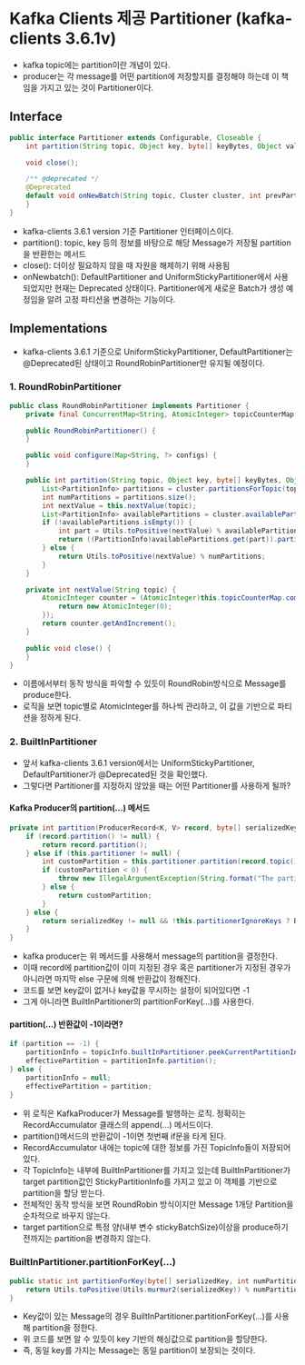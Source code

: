 # Kafka Clients 제공 Partitioner (kafka-clients 3.6.1v)
- kafka topic에는 partition이란 개념이 있다.
- producer는 각 message를 어떤 partition에 저장할지를 결정해야 하는데 이 책임을 가지고 있는 것이 Partitioner이다.

## Interface
```java
public interface Partitioner extends Configurable, Closeable {
    int partition(String topic, Object key, byte[] keyBytes, Object value, byte[] valueBytes, Cluster cluster)

    void close();

    /** @deprecated */
    @Deprecated
    default void onNewBatch(String topic, Cluster cluster, int prevPartition) {
    }
}
```
- kafka-clients 3.6.1 version 기준 Partitioner 인터페이스이다.
- partition(): topic, key 등의 정보를 바탕으로 해당 Message가 저장될 partition을 반환한는 메서드
- close(): 더이상 필요하지 않을 때 자원을 해제하기 위해 사용됨
- onNewbatch(): DefaultPartitioner and UniformStickyPartitioner에서 사용되었지만 현재는 Deprecated 상태이다. Partitioner에게 새로운 Batch가 생성 예정임을 알려 고정 파티션을 변경하는 기능이다.

## Implementations
- kafka-clients 3.6.1 기준으로 UniformStickyPartitioner, DefaultPartitioner는 @Deprecated된 상태이고 RoundRobinPartitioner만 유지될 예정이다.

### 1. RoundRobinPartitioner
```java
public class RoundRobinPartitioner implements Partitioner {
    private final ConcurrentMap<String, AtomicInteger> topicCounterMap = new ConcurrentHashMap();

    public RoundRobinPartitioner() {
    }

    public void configure(Map<String, ?> configs) {
    }

    public int partition(String topic, Object key, byte[] keyBytes, Object value, byte[] valueBytes, Cluster cluster) {
        List<PartitionInfo> partitions = cluster.partitionsForTopic(topic);
        int numPartitions = partitions.size();
        int nextValue = this.nextValue(topic);
        List<PartitionInfo> availablePartitions = cluster.availablePartitionsForTopic(topic);
        if (!availablePartitions.isEmpty()) {
            int part = Utils.toPositive(nextValue) % availablePartitions.size();
            return ((PartitionInfo)availablePartitions.get(part)).partition();
        } else {
            return Utils.toPositive(nextValue) % numPartitions;
        }
    }

    private int nextValue(String topic) {
        AtomicInteger counter = (AtomicInteger)this.topicCounterMap.computeIfAbsent(topic, (k) -> {
            return new AtomicInteger(0);
        });
        return counter.getAndIncrement();
    }

    public void close() {
    }
}
```
- 이름에서부터 동작 방식을 파악할 수 있듯이 RoundRobin방식으로 Message를 produce한다.
- 로직을 보면 topic별로 AtomicInteger를 하나씩 관리하고, 이 값을 기반으로 파티션을 정하게 된다.

### 2. BuiltInPartitioner
- 앞서 kafka-clients 3.6.1 version에서는 UniformStickyPartitioner, DefaultPartitioner가 @Deprecated된 것을 확인했다.
- 그렇다면 Partitioner를 지정하지 않았을 때는 어떤 Partitioner를 사용하게 될까?

#### Kafka Producer의 partition(...) 메서드
```java
private int partition(ProducerRecord<K, V> record, byte[] serializedKey, byte[] serializedValue, Cluster cluster) {
    if (record.partition() != null) {
        return record.partition();
    } else if (this.partitioner != null) {
        int customPartition = this.partitioner.partition(record.topic(), record.key(), serializedKey, record.value(), serializedValue, cluster);
        if (customPartition < 0) {
            throw new IllegalArgumentException(String.format("The partitioner generated an invalid partition number: %d. Partition number should always be non-negative.", customPartition));
        } else {
            return customPartition;
        }
    } else {
        return serializedKey != null && !this.partitionerIgnoreKeys ? BuiltInPartitioner.partitionForKey(serializedKey, cluster.partitionsForTopic(record.topic()).size()) : -1;
    }
}
```
- kafka producer는 위 메서드를 사용해서 message의 partition을 결정한다.
- 이때 record에 partition값이 이미 지정된 경우 혹은 partitioner가 지정된 경우가 아니라면 마지막 else 구문에 의해 반환값이 정해진다.
- 코드를 보면 key값이 없거나 key값을 무시하는 설정이 되어있다면 -1
- 그게 아니라면 BuiltInPartitioner의 partitionForKey(...)를 사용한다.

#### partition(...) 반환값이 -1이라면?
```java
if (partition == -1) {
    partitionInfo = topicInfo.builtInPartitioner.peekCurrentPartitionInfo(cluster);
    effectivePartition = partitionInfo.partition();
} else {
    partitionInfo = null;
    effectivePartition = partition;
}
```
- 위 로직은 KafkaProducer가 Message를 발행하는 로직. 정확히는 RecordAccumulator 클래스의 append(...) 메서드이다.
- partition()메서드의 반환값이 -1이면 첫번째 if문을 타게 된다.
- RecordAccumulator 내에는 topic에 대한 정보를 가진 TopicInfo들이 저장되어 있다.
- 각 TopicInfo는 내부에 BuiltInPartitioner를 가지고 있는데 BuiltInPartitioner가 target partition값인 StickyPartitionInfo를 가지고 있고 이 객체를 기반으로 partition을 할당 받는다.
- 전체적인 동작 방식을 보면 RoundRobin 방식이지만 Message 1개당 Partition을 순차적으로 바꾸지 않는다.
- target partition으로 특정 양(내부 변수 stickyBatchSize)이상을 produce하기 전까지는 partition을 변경하지 않는다.

### BuiltInPartitioner.partitionForKey(...)
```java
public static int partitionForKey(byte[] serializedKey, int numPartitions) {
    return Utils.toPositive(Utils.murmur2(serializedKey)) % numPartitions;
}
```
- Key값이 있는 Message의 경우 BuiltInPartitioner.partitionForKey(...)를 사용해 partition을 정한다.
- 위 코드를 보면 알 수 있듯이 key 기반의 해싱값으로 partition을 할당한다.
- 즉, 동일 key를 가지는 Message는 동일 partition이 보장되는 것이다. 